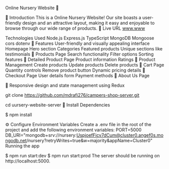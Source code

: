 Online Nursery Website 🌱

🌱 Introduction
This is a Online Nursery Website! Our  site boasts a user-friendly design and an attractive layout, making it easy and enjoyable to browse through our wide range of products.
🌱 Live URL
www.www

Technologies Used
Node.js
Express.js
TypeScript
MongoDB
Mongoose
cors
dotenv
🌱 Features
User-friendly and visually appealing interface
Homepage
Hero section
Categories
Featured products
Unique sections like testimonials
🌱 Products Page
Search functionality
Filter options
Sorting features
🌱 Detailed Product Page
Product information
Ratings
🌱 Product Management
Create products
Update products
Delete products
🌱 Cart Page
Quantity controls
Remove product button
Dynamic pricing details
🌱 Checkout Page
User details form
Payment methods
🌱 About Us Page

🌱 Responsive design and state management using Redux



git clone https://github.com/mdrafi276/campers-shop-server.git

cd uursery-website-server
🌱 Install Dependencies

$ npm install

⚙️ Configure Environment Variables
Create a .env file in the root of the project and add the following environment variables:
PORT=5000
DB_URI="mongodb+srv://nursery:UspjoefFicv7dCum@cluster0.angef0s.mongodb.net/nursery?retryWrites=true&w=majority&appName=Cluster0"
Running the app

$ npm run start:dev
$ npm run start:prod
The server should be running on http://localhost:5000.
